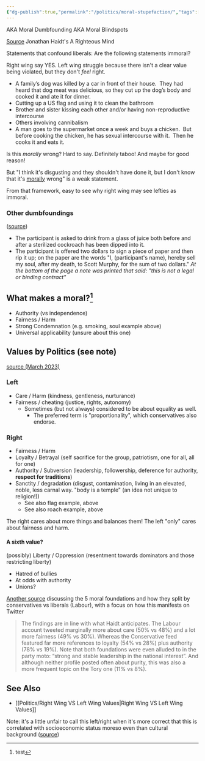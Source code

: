 ```yaml
---
{"dg-publish":true,"permalink":"/politics/moral-stupefaction/","tags":["politics","books"],"noteIcon":2}
---
```



AKA Moral Dumbfounding AKA Moral Blindspots

[Source](https://verdict.justia.com/2012/09/05/the-significance-of-blind-spots-in-moral-reasoning)
Jonathan Haidt's A Righteous Mind


Statements that confound liberals: Are the following statements immoral?

Right wing say YES.
Left wing struggle because there isn't a clear value being violated, but they don't *feel* right.  

* A family’s dog was killed by a car in front of their house.  They had heard that dog meat was delicious, so they cut up the dog’s body and cooked it and ate it for dinner.
* Cutting up a US flag and using it to clean the bathroom
* Brother and sister kissing each other and/or having non-reproductive intercourse
* Others involving cannibalism
* A man goes to the supermarket once a week and buys a chicken.  But before cooking the chicken, he has sexual intercourse with it.  Then he cooks it and eats it.

Is this *morally* wrong? Hard to say. Definitely taboo! And maybe for good reason! 

But "I think it's disgusting and they shouldn't have done it, but I don't know that it's <u>morally</u> wrong" is a weak statement.

From that framework, easy to see why right wing may see lefties as immoral.

### Other dumbfoundings 
([source](http://theskepticalzone.com/wp/wp-content/uploads/2018/03/haidt.bjorklund.working-paper.when-intuition-finds-no-reason.pub603.pdf))
* The participant is asked to drink from a glass of juice both before and after a sterilized cockroach has been dipped into it. 
* The participant is offered two dollars to sign a piece of paper and then rip it up; on the paper are the words "I, (participant's name), hereby sell my soul, after my death, to Scott Murphy, for the sum of two dollars." *At the bottom of the page a note was printed that said: "this is not a legal or binding contract"*

## What makes a moral?[^1]
* Authority (vs independence)
* Fairness / Harm
* Strong Condemnation (e.g. smoking, soul example above)
* Universal applicability (unsure about this one)

## Values by Politics (see note)
[source (March 2023)](https://moralfoundations.org/)

### Left
* Care / Harm (kindness, gentleness, nurturance)
* Fairness / cheating (justice, rights, autonomy)
	* Sometimes (but not always) considered to be about equality as well.
		* The preferred term is "proportionality", which conservatives also endorse.

### Right
* Fairness / Harm
* Loyalty / Betrayal (self sacrifice for the group, patriotism, one for all, all for one)
* Authority / Subversion (leadership, followership, deference for authority, **respect for traditions**)
* Sanctity / degradation (disgust, contamination, living in an elevated, noble, less carnal way. "body is a temple" (an idea not unique to religion!))
	* See also flag example, above 
	* See also roach example, above
	
The right cares about more things and balances them! The left "only" cares about fairness and harm.


#### A sixth value?
(possibly) Liberty / Oppression (resentment towards dominators and those restricting liberty)
* Hatred of bullies
* At odds with authority
* Unions?


[Another source](https://blogs.lse.ac.uk/politicsandpolicy/five-foundations-theory-and-twitter/) discussing the 5 moral foundations and how they split by conservatives vs liberals (Labour), with a focus on how this manifests on Twitter

> The findings are in line with what Haidt anticipates. The Labour account tweeted marginally more about care (50% vs 48%) and a lot more fairness (49% vs 30%). Whereas the Conservative feed featured far more references to loyalty (54% vs 28%) plus authority (78% vs 19%). Note that both foundations were even alluded to in the party moto: “strong and stable leadership in the national interest”. And although neither profile posted often about purity, this was also a more frequent topic on the Tory one (11% vs 8%).



## See Also 
* [[Politics/Right Wing VS Left Wing Values\|Right Wing VS Left Wing Values]]

Note: it's a little unfair to call this left/right when it's more correct that this is correlated with socioeconomic status moreso even than cultural background ([source](https://www.tandfonline.com/doi/full/10.1080/09515089.2020.1731444))

[^1]: test